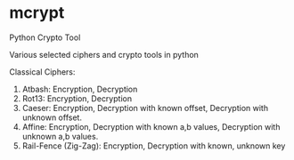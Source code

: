 # mcrypt
Python Crypto Tool

Various selected ciphers and crypto tools in python

Classical Ciphers:

1. Atbash: Encryption, Decryption
2. Rot13: Encryption, Decryption
3. Caeser: Encryption, Decryption with known offset, Decryption with unknown offset.
4. Affine: Encryption, Decryption with known a,b values, Decryption with unknown a,b values.
5. Rail-Fence (Zig-Zag): Encryption, Decryption with known, unknown key
